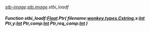 _[stb-image](../../modules/stb-image/stb-image-module.md):[stb.image](stb:stb-image.md).stbi\_loadf_
##### Function stbi\_loadf:[Float](../../modules/wonkey/wonkey-types-float.md) Ptr( filename:[wonkey.types.Cstring](../../modules/wonkey/wonkey-types-cstring.md),x:[Int](../../modules/wonkey/wonkey-types-int.md) Ptr,y:[Int](../../modules/wonkey/wonkey-types-int.md) Ptr,comp:[Int](../../modules/wonkey/wonkey-types-int.md) Ptr,req_comp:[Int](../../modules/wonkey/wonkey-types-int.md) )
